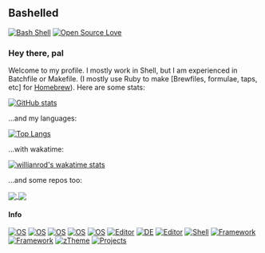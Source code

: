 ## Bashelled
[![Bash Shell](https://badges.frapsoft.com/bash/v1/bash.png?v=103)](https://github.com/ellerbrock/open-source-badges/)
[![Open Source Love](https://badges.frapsoft.com/os/v3/open-source.svg?v=103)](https://github.com/ellerbrock/open-source-badges/)

### Hey there, pal
Welcome to my profile. I mostly work in Shell, but I am experienced in Batchfile or Makefile. (I mostly use Ruby to make [Brewfiles, formulae, taps, etc] for [Homebrew](https://brew.sh)).
Here are some stats:

[![GitHub stats](https://github-readme-stats.vercel.app/api?username=bashelled)](https://github.com/anuraghazra/github-readme-stats)

...and my languages:

[![Top Langs](https://github-readme-stats.vercel.app/api/top-langs/?username=bashelled)](https://github.com/anuraghazra/github-readme-stats)

...with wakatime:

[![willianrod's wakatime stats](https://github-readme-stats.vercel.app/api/wakatime?username=bashelled)](https://github.com/anuraghazra/github-readme-stats)

...and some repos too:

<a href="https://github.com/bashelled/yazt">
  <img align="center" src="https://github-readme-stats.vercel.app/api/pin/?username=bashelled&repo=yazt" />
</a>
<a href="https://github.com/bashelled/shini">
  <img align="center" src="https://github-readme-stats.vercel.app/api/pin/?username=bashelled&repo=shini" />
</a>

#### Info
[![OS](https://img.shields.io/badge/OS-Arch-blue)](https://archlinux.org)
[![OS](https://img.shields.io/badge/OS-Fedora-lightblue)](https://getfedora.org)
[![OS](https://img.shields.io/badge/OS-Gentoo-white)](https://gentoo.org)
[![OS](https://img.shields.io/badge/OS-Linux%20Lite-orange)](https://linuxliteos.com)
[![OS](https://img.shields.io/badge/OS-chromeOS-yellow)](https://www.google.com/intl/en_uk/chromebook)
[![Editor](https://img.shields.io/badge/Editor-Atom-green)](https://atom.io)
[![DE](https://img.shields.io/badge/DE-GNOME-blue)](https://gnome.org)
[![Editor](https://img.shields.io/badge/Editor-Nano-lightgreen)](https://nano-editor.org)
[![Shell](https://img.shields.io/badge/Shell-ZSH-green)](https://atom.io)
[![Framework](https://img.shields.io/badge/Framework-Oh%20My%20Zsh-lightblue)](https://ohmyz.sh)
[![Framework](https://img.shields.io/badge/Framework-Yazt-orange)](https://github.com/bashelled/yazt)
[![zTheme](https://img.shields.io/badge/zsh%20Theme-agnoster-green)](https://github.com/agnoster/agnoster-zsh-theme)
[![Projects](https://img.shields.io/badge/Working%20on-external%20project-green)](https://github.com/ghost)
